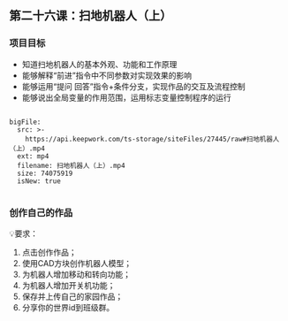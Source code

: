
<script>  window.global.courseIdentity = 'papa_planet-27' </script>
<script src="https://qiniu-public.keepwork.com/videoProcessEvent.js"></script>

## 第二十六课：扫地机器人（上）



### 项目目标
  - 知道扫地机器人的基本外观、功能和工作原理
  - 能够解释“前进”指令中不同参数对实现效果的影响
  - 能够运用“提问 回答”指令+条件分支，实现作品的交互及流程控制
  - 能够说出全局变量的作用范围，运用标志变量控制程序的运行
  

```@BigFile

bigFile:
  src: >-
    https://api.keepwork.com/ts-storage/siteFiles/27445/raw#扫地机器人（上）.mp4
  ext: mp4
  filename: 扫地机器人（上）.mp4
  size: 74075919
  isNew: true
          
```




### 创作自己的作品
  
💡要求：
1. 点击创作作品；
2. 使用CAD方块创作机器人模型；
3. 为机器人增加移动和转向功能；
4. 为机器人增加开关机功能；
5. 保存并上传自己的家园作品；
6. 分享你的世界id到班级群。
